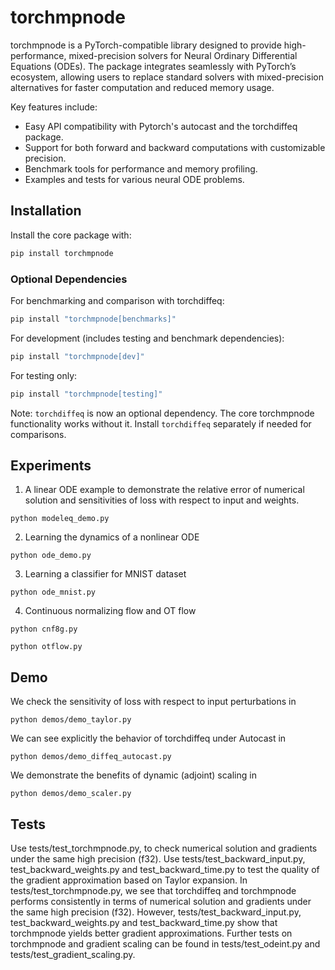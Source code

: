 # torchmpnode
torchmpnode is a PyTorch-compatible library designed to provide high-performance, mixed-precision solvers for Neural Ordinary Differential Equations (ODEs). The package integrates seamlessly with PyTorch’s ecosystem, allowing users to replace standard solvers with mixed-precision alternatives for faster computation and reduced memory usage.

Key features include:
- Easy API compatibility with Pytorch's autocast and the torchdiffeq package.
- Support for both forward and backward computations with customizable precision.
- Benchmark tools for performance and memory profiling.
- Examples and tests for various neural ODE problems.

## Installation

Install the core package with:

```bash
pip install torchmpnode
```

### Optional Dependencies

For benchmarking and comparison with torchdiffeq:
```bash
pip install "torchmpnode[benchmarks]"
```

For development (includes testing and benchmark dependencies):
```bash
pip install "torchmpnode[dev]"
```

For testing only:
```bash
pip install "torchmpnode[testing]"
```

Note: `torchdiffeq` is now an optional dependency. The core torchmpnode functionality works without it. Install `torchdiffeq` separately if needed for comparisons.
  
## Experiments

1. A linear ODE example to demonstrate the relative error of numerical solution and sensitivities of loss with respect to input and weights.

```
python modeleq_demo.py
```

2. Learning the dynamics of a nonlinear ODE

```
python ode_demo.py
```

3. Learning a classifier for MNIST dataset

```
python ode_mnist.py
```

4. Continuous normalizing flow and OT flow

```
python cnf8g.py
```

```
python otflow.py
```

## Demo

We check the sensitivity of loss with respect to input perturbations in 
```
python demos/demo_taylor.py
```

We can see explicitly the behavior of torchdiffeq under Autocast in
```
python demos/demo_diffeq_autocast.py
```

We demonstrate the benefits of dynamic (adjoint) scaling in 
```
python demos/demo_scaler.py
```

## Tests

Use tests/test_torchmpnode.py, to check numerical solution and gradients under the same high precision (f32). 
Use tests/test_backward_input.py, test_backward_weights.py and test_backward_time.py to test the quality of the gradient approximation based on Taylor expansion. 
In tests/test_torchmpnode.py, we see that torchdiffeq and torchmpnode performs consistently in terms of numerical solution and gradients under the same high precision (f32). However, tests/test_backward_input.py, test_backward_weights.py and test_backward_time.py show that torchmpnode yields better gradient approximations. Further tests on torchmpnode and gradient scaling can be found in tests/test_odeint.py and tests/test_gradient_scaling.py.





